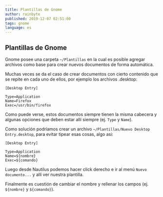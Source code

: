 ```yaml
---
title: Plantillas de Gnome
author: rainbyte
published: 2019-12-07 02:51:00
tags: gnome
language: es
---
```


## Plantillas de Gnome

Gnome posee una carpeta `~/Plantillas` en la cual es posible agregar archivos como base para crear nuevos documentos de forma automática.

Muchas veces se da el caso de crear documentos con cierto contenido que se repite en cada uno de ellos, por ejemplo los archivos .desktop:

```desktop
[Desktop Entry]

Type=Application
Name=Firefox
Exec=/usr/bin/firefox
```

Como puede verse, estos documentos siempre tienen la misma cabecera y algunas opciones que deben estar allí siempre (ej. `Type` y `Name`).

Como solución podríamos crear un archivo `~/Plantillas/Nuevo Desktop Entry.desktop`, para evitar tipear esas cosas, algo asi:

```desktop
[Desktop Entry]

Type=Application
Name=${nombre}
Exec=${comando}
```

Luego desde Nautilus podemos hacer click derecho e ir al menú `Nuevo documento...` y allí ver nuestra plantilla.

Finalmente es cuestión de cambiar el nombre y rellenar los campos (ej. `${nombre}` y `${comando}`).
